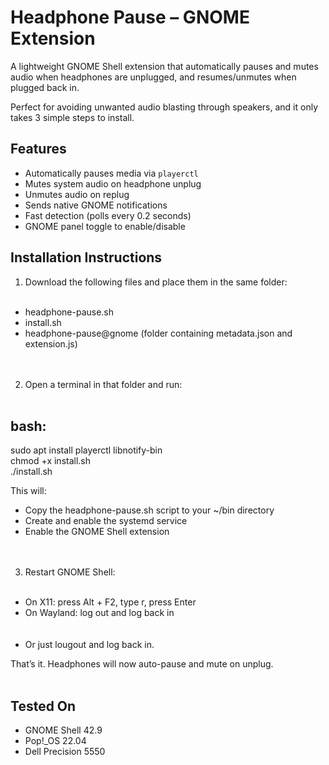 Headphone Pause – GNOME Extension
=================================

A lightweight GNOME Shell extension that automatically pauses and mutes audio when headphones are unplugged, and resumes/unmutes when plugged back in.

Perfect for avoiding unwanted audio blasting through speakers, and it only takes 3 simple steps to install.

Features
--------

- Automatically pauses media via `playerctl`
- Mutes system audio on headphone unplug
- Unmutes audio on replug
- Sends native GNOME notifications
- Fast detection (polls every 0.2 seconds)
- GNOME panel toggle to enable/disable

Installation Instructions
-------------------------

1. Download the following files and place them in the same folder:<br><br>

- headphone-pause.sh  
- install.sh  
- headphone-pause@gnome (folder containing metadata.json and extension.js)<br><br><br>

2. Open a terminal in that folder and run:<br><br>

bash:
-----

sudo apt install playerctl libnotify-bin<br>
chmod +x install.sh<br> 
./install.sh<br>

This will:
- Copy the headphone-pause.sh script to your ~/bin directory  
- Create and enable the systemd service  
- Enable the GNOME Shell extension  <br><br><br>

3. Restart GNOME Shell:<br><br>

- On X11: press Alt + F2, type r, press Enter  
- On Wayland: log out and log back in  <br><br><br>
- Or just lougout and log back in.

That’s it. Headphones will now auto-pause and mute on unplug.<br><br>


Tested On
---------

- GNOME Shell 42.9  
- Pop!_OS 22.04  
- Dell Precision 5550


